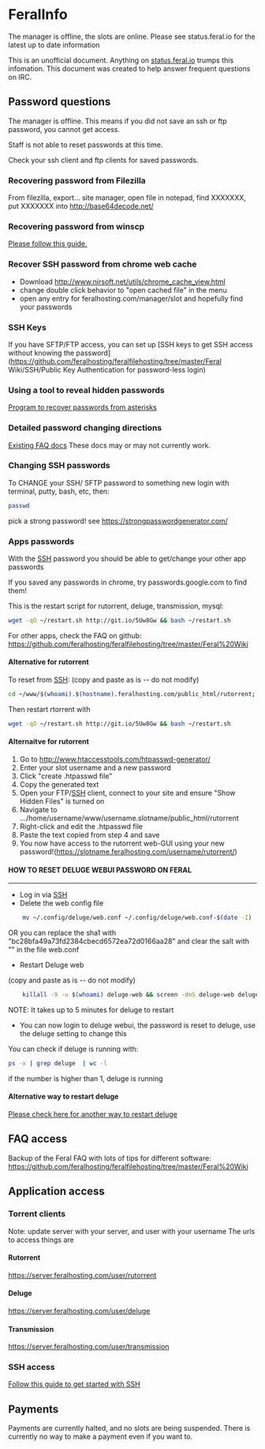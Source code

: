 # FeralInfo

The manager is offline, the slots are online. Please see status.feral.io for the latest up to date information

This is an unofficial document. Anything on [status.feral.io](status.feral.io) trumps this infomation. This document was created to help answer frequent questions on IRC.

## Password questions

The manager is offline. This means if you did not save an ssh or ftp password, you cannot get access.

Staff is not able to reset passwords at this time.

Check your ssh client and ftp clients for saved passwords.

### Recovering password from Filezilla
From filezilla, export... site manager, open file in notepad, find <Pass encoding="base64">XXXXXXX</Pass>, put XXXXXXX into http://base64decode.net/

### Recovering password from winscp
[Please follow this guide.](https://winscp.net/eng/docs/faq_password)

### Recover SSH password from chrome web cache

* Download http://www.nirsoft.net/utils/chrome_cache_view.html
* change double click behavior to "open cached file" in the menu
* open any entry for feralhosting.com/manager/slot and hopefully find your passwords

### SSH Keys
If you have SFTP/FTP access, you can set up [SSH keys to get SSH access without knowing the password](https://github.com/feralhosting/feralfilehosting/tree/master/Feral Wiki/SSH/Public Key Authentication for password-less login)

### Using a tool to reveal hidden passwords
[Program to recover passwords from asterisks](http://www.majorgeeks.com/files/details/asterisk_password_spy.html)

### Detailed password changing directions
[Existing FAQ docs](https://github.com/feralhosting/feralfilehosting/blob/8ae0e7806f65705ef64da01059d63c8effbd674e/Feral%20Wiki/General/Changing%20passwords/readme.md)
These docs may or may not currently work. 

### Changing SSH passwords

To CHANGE your SSH/ SFTP password to something new
login with terminal, putty, bash, etc, then:
```bash
passwd 
```
 
pick a strong password! see https://strongpasswordgenerator.com/

### Apps passwords
With the [SSH](https://github.com/feralhosting/feralfilehosting/tree/master/Feral%20Wiki/SSH/SSH%20Guide%20-%20The%20Basics) password you should be able to get/change your other app passwords
 
If you saved any passwords in chrome, try passwords.google.com to find them!
 
This is the restart script for rutorrent, deluge, transmission, mysql:

```bash
wget -qO ~/restart.sh http://git.io/5Uw8Gw && bash ~/restart.sh
``` 

For other apps, check the FAQ on github:
https://github.com/feralhosting/feralfilehosting/tree/master/Feral%20Wiki
 

#### Alternative for rutorrent
To reset from [SSH](https://github.com/feralhosting/feralfilehosting/tree/master/Feral%20Wiki/SSH/SSH%20Guide%20-%20The%20Basics):
(copy and paste as is -- do not modify)
```bash
cd ~/www/$(whoami).$(hostname).feralhosting.com/public_html/rutorrent; htpasswd .htpasswd $(whoami)
``` 

Then restart rtorrent with
```bash
wget -qO ~/restart.sh http://git.io/5Uw8Gw && bash ~/restart.sh
```
 
#### Alternaitve for rutorrent
1. Go to http://www.htaccesstools.com/htpasswd-generator/
1. Enter your slot username and a new password
1. Click "create .htpasswd file" 
1. Copy the generated text
1. Open your FTP/[SSH](https://github.com/feralhosting/feralfilehosting/tree/master/Feral%20Wiki/SSH/SSH%20Guide%20-%20The%20Basics) client, connect to your site and ensure "Show Hidden Files" is turned on
1. Navigate to .../home/username/www/username.slotname/public_html/rutorrent
1. Right-click and edit the .htpasswd file
1. Paste the text copied from step 4 and save
1. You now have access to the rutorrent web-GUI using your new password!(https://slotname.feralhosting.com/username/rutorrent/)

#### HOW TO RESET DELUGE WEBUI PASSWORD ON FERAL <from mundus2018>
-------------------------------------------
* Log in via [SSH](https://github.com/feralhosting/feralfilehosting/tree/master/Feral%20Wiki/SSH/SSH%20Guide%20-%20The%20Basics)
* Delete the web config file

```bash
    mv ~/.config/deluge/web.conf ~/.config/deluge/web.conf-$(date -I)
```

OR you can replace the sha1 with "bc28bfa49a73fd2384cbecd6572ea72d0166aa28" and clear the salt with "" in the file web.conf

* Restart Deluge web

(copy and paste as is -- do not modify)
```bash
    killall -9 -u $(whoami) deluge-web && screen -dmS deluge-web deluge-web
```
NOTE: It takes up to 5 minutes for deluge to restart

* You can now login to deluge webui, the password is reset to deluge, use the deluge setting to change this


You can check if deluge is running with:
```bash
ps -x | grep deluge  | wc -l
```

if the number is higher than 1, deluge is running

#### Alternative way to restart deluge
[Please check here for another way to restart deluge](https://github.com/feralhosting/feralfilehosting/tree/master/Feral%20Wiki/Installable%20software/Restarting%20-%20rtorrent%20-%20Deluge%20-%20Transmission%20-%20MySQL)

## FAQ access

Backup of the Feral FAQ with lots of tips for different software:
https://github.com/feralhosting/feralfilehosting/tree/master/Feral%20Wiki

## Application access

### Torrent clients
Note: update server with your server, and user with your username
The urls to access things are 
#### Rutorrent
https://server.feralhosting.com/user/rutorrent 
#### Deluge
https://server.feralhosting.com/user/deluge
#### Transmission
https://server.feralhosting.com/user/transmission

### SSH access
[Follow this guide to get started with SSH](https://github.com/feralhosting/feralfilehosting/tree/master/Feral%20Wiki/SSH/SSH%20Guide%20-%20The%20Basics)

## Payments

Payments are currently halted, and no slots are being suspended. There is currently no way to make a payment even if you want to.
